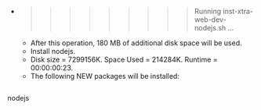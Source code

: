 * >>>>>>>>> Running inst-xtra-web-dev-nodejs.sh ...
  * After this operation, 180 MB of additional disk space will be used.
  * Install nodejs.
  * Disk size = 7299156K. Space Used = 214284K. Runtime = 00:00:00:23.
  * The following NEW packages will be installed:
  ```bash
nodejs
  ```

